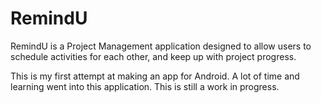 # RemindU

RemindU is a Project Management application designed to allow users to schedule activities for each other, and keep up with project progress. 

This is my first attempt at making an app for Android. A lot of time and learning went into this application. This is still a work in progress. 
